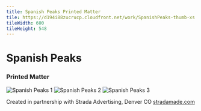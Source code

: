 ```yaml
---
title: Spanish Peaks Printed Matter
tile: https://d194i88zucrucp.cloudfront.net/work/SpanishPeaks-thumb-xs.jpg
tileWidth: 600
tileHeight: 548
---
```


# Spanish Peaks
### Printed Matter
![Spanish Peaks 1](https://d194i88zucrucp.cloudfront.net/work/SP_Brochure1-lg.jpg)
![Spanish Peaks 2](https://d194i88zucrucp.cloudfront.net/work/SP_Brochure2-lg.jpg)
![Spanish Peaks 3](https://d194i88zucrucp.cloudfront.net/work/SP_Brochure3-lg.jpg)

Created in partnership with Strada Advertising, Denver CO [stradamade.com](http://www.stradamade.com)
